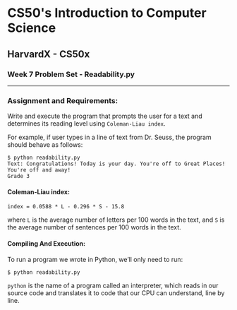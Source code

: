 # CS50's Introduction to Computer Science
## HarvardX - CS50x
### Week 7 Problem Set - Readability.py
<hr>


### Assignment and Requirements:
Write and execute the program that prompts the user for a text and determines its reading level using ```Coleman-Liau index```.

For example, if user types in a line of text from Dr. Seuss, the program should behave as follows:

```
$ python readability.py
Text: Congratulations! Today is your day. You're off to Great Places! You're off and away!
Grade 3
```

#### Coleman-Liau index:
```
index = 0.0588 * L - 0.296 * S - 15.8
```

where ```L``` is the average number of letters per 100 words in the text, and ```S``` is the average number of sentences per 100 words in the text.

#### Compiling And Execution:

To run a program we wrote in Python, we’ll only need to run:

```Python
$ python readability.py
```
```python``` is the name of a program called an interpreter, which reads in our source code and translates it to code that our CPU can understand, line by line.
